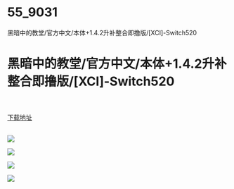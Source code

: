 # 55_9031
黑暗中的教堂/官方中文/本体+1.4.2升补整合即撸版/[XCI]-Switch520
# 黑暗中的教堂/官方中文/本体+1.4.2升补整合即撸版/[XCI]-Switch520
 <br/></br>
[下载地址](https://www.switch520.cc/article/9031 "下载地址")
<br/></br>

<p><span style="color: #ffffff;"><strong><img src="https://www.switch520.cc/muke_img/upload_art_editor_20210111-1_a0d79d8860c9f19dcd71fb555449da71.jpg"></strong></span></p>
<p><span style="color: #ffffff;"><strong><img src="https://www.switch520.cc/muke_img/upload_art_editor_20210111-1_81dd4e3e9e40333863e1520a7183896e.jpg"></strong></span></p>
<p><span style="color: #ffffff;"><strong><img src="https://www.switch520.cc/muke_img/upload_art_editor_20210111-1_7cbb0a4d117507b8c124b702f7a9adfb.jpg"></strong></span></p>
<p><span style="color: #ffffff;"><strong><img src="https://www.switch520.cc/muke_img/upload_art_editor_20210111-1_6a9f6108167b0e3382dc7207c025cc31.jpg">&nbsp;</strong></span></p>
<p><span style="color: #ffffff;"><strong>&nbsp;</strong></span></p>
